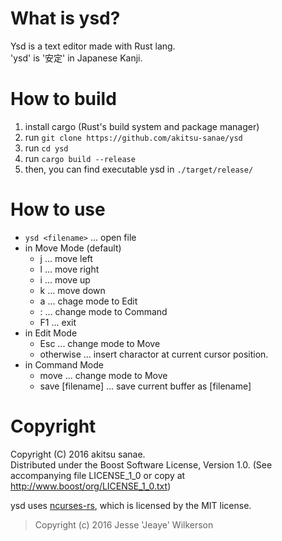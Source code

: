 # What is ysd?
Ysd is a text editor made with Rust lang.  
'ysd' is '安定' in Japanese Kanji.  

# How to build
1. install cargo (Rust's build system and package manager)
2. run `git clone https://github.com/akitsu-sanae/ysd`
3. run `cd ysd`
4. run `cargo build --release`
5. then, you can find executable ysd in `./target/release/`

# How to use

* `ysd <filename>` ... open file
* in Move Mode (default)
    - j ... move left
    - l ... move right
    - i ... move up
    - k ... move down
    - a ... chage mode to Edit
    - : ... change mode to Command
    - F1 ... exit
* in Edit Mode
    - Esc ... change mode to Move
    - otherwise ... insert charactor at current cursor position.
* in Command Mode
    - move ... change mode to Move
    - save [filename] ... save current buffer as [filename]


# Copyright
Copyright (C) 2016 akitsu sanae.  
Distributed under the Boost Software License, Version 1.0. 
(See accompanying file LICENSE_1_0 or copy at http://www.boost/org/LICENSE_1_0.txt)  


ysd uses [ncurses-rs](https://github.com/jeaye/ncurses-rs), which is licensed by the MIT license.  

> Copyright (c) 2016 Jesse 'Jeaye' Wilkerson



